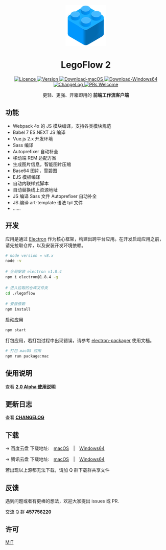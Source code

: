 <p align="center">
    <a href="">
        <img alt="Logo" src="./icon/logo@128.png" />
    </a>
</p>

<h1 align="center"> LegoFlow 2 </h1>

<p align="center">
    <a href="https://opensource.org/licenses/MIT">
        <img alt="Licence" src="https://img.shields.io/badge/license-MIT-green.svg" />
    </a>
    <a href="">
        <img alt="Version" src="https://img.shields.io/badge/version-2.0-blue.svg" />
    </a>
    <a href="https://pan.baidu.com/s/14FfASsJdxl7DferqFiAChA" target="_blank">
        <img alt="Download-macOS" src="https://img.shields.io/badge/download-macOS-brightgreen.svg" />
    </a>
    <a href="https://pan.baidu.com/s/1j-2n6lnl7PV4FW1J7dr6IQ" target="_blank">
        <img alt="Download-Windows64" src="https://img.shields.io/badge/download-Windows64-brightgreen.svg" />
    </a>
    <a href="https://github.com/legoflow/legoflow/blob/2.x/CHANGELOG.md" target="_blank">
        <img alt="ChangeLog" src="https://img.shields.io/badge/CHANGE-LOG-orange.svg" />
    </a>
    <a href="">
        <img alt="PRs Welcome" src="https://img.shields.io/badge/PRs-welcome-green.svg" />
    </a>
</p>

<p align="center">
    更轻、更强、开箱即用的 <strong>前端工作流客户端</strong>
</p>

## 功能

* Webpack 4x 的 JS 模块编译，支持各类模块规范
* Babel 7 ES.NEXT JS 编译
* Vue.js 2.x 开发环境
* Sass 编译
* Autoprefixer 自动补全
* 移动端 REM 适配方案
* 生成图片信息，智能图片压缩
* Base64 图片，雪碧图
* EJS 模板编译
* 自动内联样式脚本
* 自动替换线上资源地址
* JS 编译 Sass 文件 Autoprefixer 自动补全
* JS 编译 art-template 语法 tpl 文件
* ......

## 开发

应用是通过 [Electron](https://github.com/electron/electron) 作为核心框架，构建出跨平台应用。在开发启动应用之前，请先拉取仓库，以及安装开发环境依赖。

```sh
# node version = v8.x
node -v

# 全局安装 electron v1.8.4
npm i electron@1.8.4 -g

# 进入拉取的仓库文件夹
cd ./legoflow

# 安装依赖
npm install
```

启动应用

```sh
npm start
```

打包应用，若打包过程中出现错误，请参考 [electron-packager](https://github.com/electron-userland/electron-packager) 使用文档。

```sh
# 打包 macOS 应用
npm run package:mac
```

## 使用说明

查看 **[2.0 Alpha 使用说明](https://github.com/legoflow/legoflow/issues/12)**

## 更新日志

查看 **[CHANGELOG](https://github.com/legoflow/legoflow/blob/2.x/CHANGELOG.md)**

## 下载

→ 百度云盘 下载地址:&emsp;[macOS](https://pan.baidu.com/s/14FfASsJdxl7DferqFiAChA)&emsp;|&emsp;[Windows64](https://pan.baidu.com/s/1j-2n6lnl7PV4FW1J7dr6IQ)

→ 腾讯云盘 下载地址:&emsp;[macOS](https://share.weiyun.com/5sRfp2n)&emsp;|&emsp;[Windows64](https://share.weiyun.com/57l0Aoi)

若出现以上源都无法下载，请加 Q 群下载群共享文件

## 反馈

遇到问题或者有更棒的想法，欢迎大家提出 issues 或 PR.

交流 Q 群 **457756220**

## 许可

[MIT](./LICENSE)
